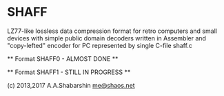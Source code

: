 # SHAFF

LZ77-like lossless data compression format for retro computers and small devices
with simple public domain decoders written in Assembler and 
"copy-lefted" encoder for PC represented by single C-file shaff.c

** Format SHAFF0 - ALMOST DONE **

** Format SHAFF1 - STILL IN PROGRESS **

(c) 2013,2017 A.A.Shabarshin me@shaos.net
